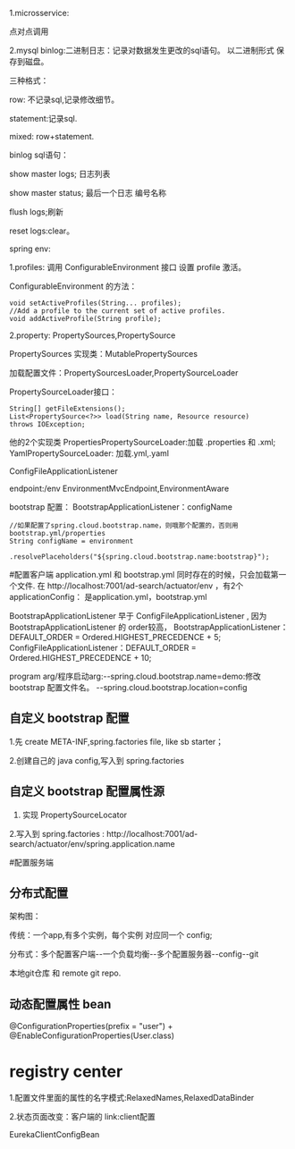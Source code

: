 1.microsservice:

点对点调用

2.mysql binlog:二进制日志：记录对数据发生更改的sql语句。
以二进制形式 保存到磁盘。

三种格式：

row: 不记录sql,记录修改细节。

statement:记录sql.

mixed: row+statement.

binlog sql语句：

show master logs; 日志列表

show master status; 最后一个日志 编号名称

flush logs;刷新

reset logs:clear。

spring env:

1.profiles: 调用 ConfigurableEnvironment 接口 设置 profile 激活。

ConfigurableEnvironment 的方法：
```
void setActiveProfiles(String... profiles);
//Add a profile to the current set of active profiles.
void addActiveProfile(String profile);
```

2.property: PropertySources,PropertySource

PropertySources 实现类：MutablePropertySources

加载配置文件：PropertySourcesLoader,PropertySourceLoader

PropertySourceLoader接口：
```
String[] getFileExtensions();
List<PropertySource<?>> load(String name, Resource resource) 
throws IOException;
```

他的2个实现类 PropertiesPropertySourceLoader:加载
.properties 和 .xml;
YamlPropertySourceLoader: 加载.yml,.yaml

ConfigFileApplicationListener

endpoint:/env
EnvironmentMvcEndpoint,EnvironmentAware

bootstrap 配置：
BootstrapApplicationListener：configName
```
//如果配置了spring.cloud.bootstrap.name，则哦那个配置的，否则用bootstrap.yml/properties
String configName = environment
				.resolvePlaceholders("${spring.cloud.bootstrap.name:bootstrap}");
```
#配置客户端
application.yml 和 bootstrap.yml 同时存在的时候，只会加载第一个文件.
在 http://localhost:7001/ad-search/actuator/env  ，有2个 applicationConfig：
是application.yml，bootstrap.yml

BootstrapApplicationListener 早于 ConfigFileApplicationListener ,
因为 BootstrapApplicationListener 的 order较高，
BootstrapApplicationListener：DEFAULT_ORDER = Ordered.HIGHEST_PRECEDENCE + 5;
ConfigFileApplicationListener：DEFAULT_ORDER = Ordered.HIGHEST_PRECEDENCE + 10;


program arg/程序启动arg:--spring.cloud.bootstrap.name=demo:修改 bootstrap 配置文件名。
--spring.cloud.bootstrap.location=config

## 自定义 bootstrap 配置
1.先 create META-INF,spring.factories file, like sb starter；

2.创建自己的 java config,写入到 spring.factories
## 自定义 bootstrap 配置属性源
1. 实现 PropertySourceLocator

2.写入到 spring.factories : 
http://localhost:7001/ad-search/actuator/env/spring.application.name

#配置服务端

## 分布式配置
架构图：

传统：一个app,有多个实例，每个实例 对应同一个 config;

分布式：多个配置客户端--一个负载均衡--多个配置服务器--config--git

本地git仓库 和 remote git repo.
## 动态配置属性 bean
@ConfigurationProperties(prefix = "user") + 
@EnableConfigurationProperties(User.class)

# registry center
1.配置文件里面的属性的名字模式:RelaxedNames,RelaxedDataBinder

2.状态页面改变：客户端的 link:client配置

EurekaClientConfigBean